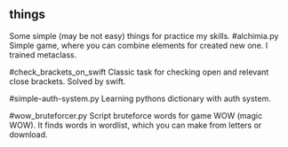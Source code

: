 ## things
Some simple (may be not easy) things for practice my skills.
#alchimia.py
Simple game, where you can combine elements for created new one. I trained metaclass.

#check_brackets_on_swift
Classic task for checking open and relevant close brackets. Solved by swift.

#simple-auth-system.py
Learning pythons dictionary with auth system.

#wow_bruteforcer.py
Script bruteforce words for game WOW (magic WOW). It finds words in wordlist, which you can make from letters or download.
